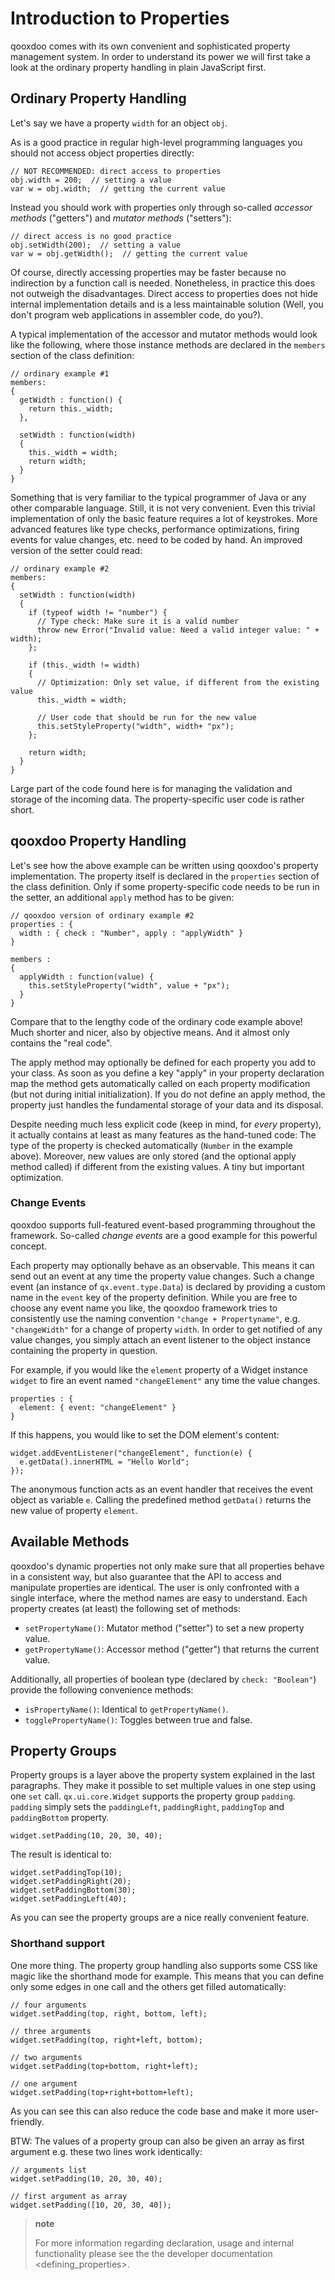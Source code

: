 Introduction to Properties
==========================

qooxdoo comes with its own convenient and sophisticated property
management system. In order to understand its power we will first take a
look at the ordinary property handling in plain JavaScript first.

Ordinary Property Handling
--------------------------

Let's say we have a property `width` for an object `obj`.

As is a good practice in regular high-level programming languages you
should not access object properties directly:

    // NOT RECOMMENDED: direct access to properties
    obj.width = 200;  // setting a value
    var w = obj.width;  // getting the current value

Instead you should work with properties only through so-called *accessor
methods* ("getters") and *mutator methods* ("setters"):

    // direct access is no good practice
    obj.setWidth(200);  // setting a value
    var w = obj.getWidth();  // getting the current value

Of course, directly accessing properties may be faster because no
indirection by a function call is needed. Nonetheless, in practice this
does not outweigh the disadvantages. Direct access to properties does
not hide internal implementation details and is a less maintainable
solution (Well, you don't program web applications in assembler code, do
you?).

A typical implementation of the accessor and mutator methods would look
like the following, where those instance methods are declared in the
`members` section of the class definition:

    // ordinary example #1
    members:
    {
      getWidth : function() {
        return this._width;
      },

      setWidth : function(width)
      {
        this._width = width;
        return width;
      }
    }

Something that is very familiar to the typical programmer of Java or any
other comparable language. Still, it is not very convenient. Even this
trivial implementation of only the basic feature requires a lot of
keystrokes. More advanced features like type checks, performance
optimizations, firing events for value changes, etc. need to be coded by
hand. An improved version of the setter could read:

    // ordinary example #2
    members:
    {
      setWidth : function(width)
      {
        if (typeof width != "number") {
          // Type check: Make sure it is a valid number
          throw new Error("Invalid value: Need a valid integer value: " + width);
        };

        if (this._width != width)
        {
          // Optimization: Only set value, if different from the existing value
          this._width = width;

          // User code that should be run for the new value
          this.setStyleProperty("width", width+ "px");
        };

        return width;
      }
    }

Large part of the code found here is for managing the validation and
storage of the incoming data. The property-specific user code is rather
short.

qooxdoo Property Handling
-------------------------

Let's see how the above example can be written using qooxdoo's property
implementation. The property itself is declared in the `properties`
section of the class definition. Only if some property-specific code
needs to be run in the setter, an additional `apply` method has to be
given:

    // qooxdoo version of ordinary example #2
    properties : {
      width : { check : "Number", apply : "applyWidth" }
    }

    members :
    {
      applyWidth : function(value) {
        this.setStyleProperty("width", value + "px");
      }
    }

Compare that to the lengthy code of the ordinary code example above!
Much shorter and nicer, also by objective means. And it almost only
contains the "real code".

The apply method may optionally be defined for each property you add to
your class. As soon as you define a key "apply" in your property
declaration map the method gets automatically called on each property
modification (but not during initial initialization). If you do not
define an apply method, the property just handles the fundamental
storage of your data and its disposal.

Despite needing much less explicit code (keep in mind, for *every*
property), it actually contains at least as many features as the
hand-tuned code: The type of the property is checked automatically
(`Number` in the example above). Moreover, new values are only stored
(and the optional apply method called) if different from the existing
values. A tiny but important optimization.

### Change Events

qooxdoo supports full-featured event-based programming throughout the
framework. So-called *change events* are a good example for this
powerful concept.

Each property may optionally behave as an observable. This means it can
send out an event at any time the property value changes. Such a change
event (an instance of `qx.event.type.Data`) is declared by providing a
custom name in the `event` key of the property definition. While you are
free to choose any event name you like, the qooxdoo framework tries to
consistently use the naming convention `"change + Propertyname"`, e.g.
`"changeWidth"` for a change of property `width`. In order to get
notified of any value changes, you simply attach an event listener to
the object instance containing the property in question.

For example, if you would like the `element` property of a Widget
instance `widget` to fire an event named `"changeElement"` any time the
value changes.

    properties : {
      element: { event: "changeElement" }
    }

If this happens, you would like to set the DOM element's content:

    widget.addEventListener("changeElement", function(e) {
      e.getData().innerHTML = "Hello World";
    });

The anonymous function acts as an event handler that receives the event
object as variable `e`. Calling the predefined method `getData()`
returns the new value of property `element`.

Available Methods
-----------------

qooxdoo's dynamic properties not only make sure that all properties
behave in a consistent way, but also guarantee that the API to access
and manipulate properties are identical. The user is only confronted
with a single interface, where the method names are easy to understand.
Each property creates (at least) the following set of methods:

-   `setPropertyName()`: Mutator method ("setter") to set a new property
    value.
-   `getPropertyName()`: Accessor method ("getter") that returns the
    current value.

Additionally, all properties of boolean type (declared by
`check: "Boolean"`) provide the following convenience methods:

-   `isPropertyName()`: Identical to `getPropertyName()`.
-   `togglePropertyName()`: Toggles between true and false.

Property Groups
---------------

Property groups is a layer above the property system explained in the
last paragraphs. They make it possible to set multiple values in one
step using one `set` call. `qx.ui.core.Widget` supports the property
group `padding`. `padding` simply sets the `paddingLeft`,
`paddingRight`, `paddingTop` and `paddingBottom` property.

    widget.setPadding(10, 20, 30, 40);

The result is identical to:

    widget.setPaddingTop(10);
    widget.setPaddingRight(20);
    widget.setPaddingBottom(30);
    widget.setPaddingLeft(40);

As you can see the property groups are a nice really convenient feature.

### Shorthand support

One more thing. The property group handling also supports some CSS like
magic like the shorthand mode for example. This means that you can
define only some edges in one call and the others get filled
automatically:

    // four arguments
    widget.setPadding(top, right, bottom, left);

    // three arguments
    widget.setPadding(top, right+left, bottom);

    // two arguments
    widget.setPadding(top+bottom, right+left);

    // one argument
    widget.setPadding(top+right+bottom+left);

As you can see this can also reduce the code base and make it more
user-friendly.

BTW: The values of a property group can also be given an array as first
argument e.g. these two lines work identically:

    // arguments list
    widget.setPadding(10, 20, 30, 40);

    // first argument as array
    widget.setPadding([10, 20, 30, 40]);

> **note**
>
> For more information regarding declaration, usage and internal
> functionality please see the
> the developer documentation \<defining\_properties\>.
